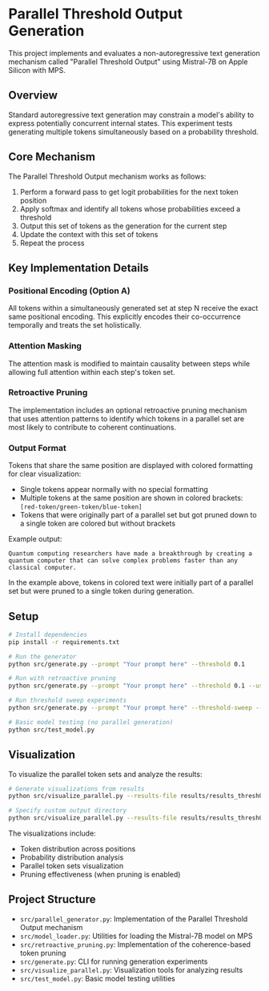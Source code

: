 # Parallel Threshold Output Generation

This project implements and evaluates a non-autoregressive text generation mechanism called "Parallel Threshold Output" using Mistral-7B on Apple Silicon with MPS.

## Overview

Standard autoregressive text generation may constrain a model's ability to express potentially concurrent internal states. This experiment tests generating multiple tokens simultaneously based on a probability threshold.

## Core Mechanism

The Parallel Threshold Output mechanism works as follows:
1. Perform a forward pass to get logit probabilities for the next token position
2. Apply softmax and identify all tokens whose probabilities exceed a threshold
3. Output this set of tokens as the generation for the current step
4. Update the context with this set of tokens
5. Repeat the process

## Key Implementation Details

### Positional Encoding (Option A)
All tokens within a simultaneously generated set at step N receive the exact same positional encoding. This explicitly encodes their co-occurrence temporally and treats the set holistically.

### Attention Masking
The attention mask is modified to maintain causality between steps while allowing full attention within each step's token set.

### Retroactive Pruning
The implementation includes an optional retroactive pruning mechanism that uses attention patterns to identify which tokens in a parallel set are most likely to contribute to coherent continuations.

### Output Format
Tokens that share the same position are displayed with colored formatting for clear visualization:
- Single tokens appear normally with no special formatting
- Multiple tokens at the same position are shown in colored brackets: `[red-token/green-token/blue-token]`
- Tokens that were originally part of a parallel set but got pruned down to a single token are colored but without brackets

Example output: 
```
Quantum computing researchers have made a breakthrough by creating a quantum computer that can solve complex problems faster than any classical computer.
```

In the example above, tokens in colored text were initially part of a parallel set but were pruned to a single token during generation.

## Setup

```bash
# Install dependencies
pip install -r requirements.txt

# Run the generator
python src/generate.py --prompt "Your prompt here" --threshold 0.1

# Run with retroactive pruning
python src/generate.py --prompt "Your prompt here" --threshold 0.1 --use-pruning --coherence-threshold 0.7

# Run threshold sweep experiments
python src/generate.py --prompt "Your prompt here" --threshold-sweep --thresholds "0.05,0.1,0.2,0.3"

# Basic model testing (no parallel generation)
python src/test_model.py
```

## Visualization

To visualize the parallel token sets and analyze the results:

```bash
# Generate visualizations from results
python src/visualize_parallel.py --results-file results/results_thresh0.1.json

# Specify custom output directory
python src/visualize_parallel.py --results-file results/results_thresh0.1.json --output-dir my_visualizations
```

The visualizations include:
- Token distribution across positions
- Probability distribution analysis
- Parallel token sets visualization
- Pruning effectiveness (when pruning is enabled)

## Project Structure

- `src/parallel_generator.py`: Implementation of the Parallel Threshold Output mechanism
- `src/model_loader.py`: Utilities for loading the Mistral-7B model on MPS
- `src/retroactive_pruning.py`: Implementation of the coherence-based token pruning
- `src/generate.py`: CLI for running generation experiments
- `src/visualize_parallel.py`: Visualization tools for analyzing results
- `src/test_model.py`: Basic model testing utilities 